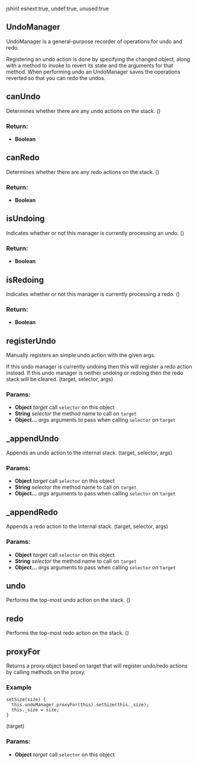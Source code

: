 

<!-- Start lib/undo_manager.js -->

jshint esnext:true, undef:true, unused:true

## UndoManager

UndoManager is a general-purpose recorder of operations for undo and redo.

Registering an undo action is done by specifying the changed object, along
with a method to invoke to revert its state and the arguments for that
method. When performing undo an UndoManager saves the operations reverted so
that you can redo the undos.

## canUndo 
Determines whether there are any undo actions on the stack.
()

### Return:

* **Boolean** 

## canRedo 
Determines whether there are any redo actions on the stack.
()

### Return:

* **Boolean** 

## isUndoing 
Indicates whether or not this manager is currently processing an undo.
()

### Return:

* **Boolean** 

## isRedoing 
Indicates whether or not this manager is currently processing a redo.
()

### Return:

* **Boolean** 

## registerUndo 
Manually registers an simple undo action with the given args.

If this undo manager is currently undoing then this will register a redo
action instead. If this undo manager is neither undoing or redoing then the
redo stack will be cleared.
(target, selector, args)

### Params: 

* **Object** *target* call `selector` on this object
* **String** *selector* the method name to call on `target`
* **Object...** *args* arguments to pass when calling `selector` on `target`

## _appendUndo 
Appends an undo action to the internal stack.
(target, selector, args)

### Params: 

* **Object** *target* call `selector` on this object
* **String** *selector* the method name to call on `target`
* **Object...** *args* arguments to pass when calling `selector` on `target`

## _appendRedo 
Appends a redo action to the internal stack.
(target, selector, args)

### Params: 

* **Object** *target* call `selector` on this object
* **String** *selector* the method name to call on `target`
* **Object...** *args* arguments to pass when calling `selector` on `target`

## undo 
Performs the top-most undo action on the stack.
()

## redo 
Performs the top-most redo action on the stack.
()

## proxyFor 
Returns a proxy object based on target that will register undo/redo actions
by calling methods on the proxy.

### Example
    setSize(size) {
      this.undoManager.proxyFor(this).setSize(this._size);
      this._size = size;
    }
(target)

### Params: 

* **Object** *target* call `selector` on this object

<!-- End lib/undo_manager.js -->

